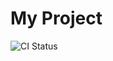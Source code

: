 # My Project

![CI Status](https://github.com/ВАШ_ЛОГИН/ВАШ_РЕПОЗИТОРИЙ/workflows/CI%20Pipeline/badge.svg)
